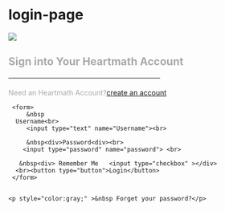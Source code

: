 # login-page
<html>
   <head>
    <meta name="viewport" content="width=device-width, initial-scale=1.0">
    <style>
     hr{margin-top: 20px;
       margin-bottom: 20px;
       }
   

    body{margin-left:27%;margin-top:5%;}
      button
        {width:450px;height:40px;background-color:rgb(196, 71, 127);color:white;font-size=20px;margin-top:2px;}
       input[type="text"],input[type="password"]{height: 40px;width:60%;
      padding: 15px 15px;
    margin-bottom: 0px;border-style:groove;
   }
    </style>
   </head>
<body><img src="https://316.centroxy.com/oxauth/ext/resources/img/heartmath.png" >
      <h2 style="color:darkgray;margin-length:27%;" >Sign into Your Heartmath Account</h2>
   <hr style="margin-right:40%" >
   <p style="color:darkgray;">Need an Heartmath Account?<a href="">create an account</a></p>
     
     <form>
         &nbsp
      Username<br>
         <input type="text" name="Username"><br>
       
         &nbsp<div>Password<div><br>
        <input type="password" name="password"> <br>
         
       &nbsp<div> Remember Me   <input type="checkbox" ></div>
      <br><button type="button">Login</button>
     </form>
     
     
    <p style="color:gray;" >&nbsp Forget your password?</p>
</body>
</html>
